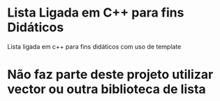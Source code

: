 # Lista Ligada em C++ para fins Didáticos
Lista ligada em c++ para fins didáticos com uso de template
# Não faz parte deste projeto utilizar vector ou outra biblioteca de lista